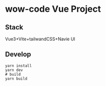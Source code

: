 # wow-code Vue Project
## Stack
Vue3+Vite+tailwandCSS+Navie UI
## Develop
```shell
yarn install
yarn dev
# build
yarn build
```
